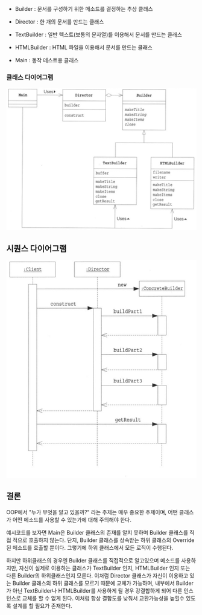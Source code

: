 - Builder : 문서를 구성하기 위한 메소드를 결정하는 추상 클래스

- Director : 한 개의 문서를 만드는 클래스

- TextBuilder : 일반 텍스트(보통의 문자열)를 이용해서 문서를 만드는 클래스

- HTMLBuilder : HTML 파일을 이용해서 문서를 만드는 클래스

- Main : 동작 테스트용 클래스

### 클래스 다이어그램
![img.png](img.png)

## 시퀀스 다이어그램
![img_1.png](img_1.png)

## 결론
OOP에서 "누가 무엇을 알고 있을까?" 라는 주제는 매우 중요한 주제이며, 어떤 클래스가 어떤 메소드를 사용할 수 있는가에 대해 주의해야 한다.

예시코드를 보자면 Main은 Builder 클래스의 존재를 알지 못하며 Builder 클래스를 직접 적으로 호출하지 않는다.
단지, Builder 클래스를 상속받는 하위 클래스의 Override된 메소드를 호출할 뿐이다.
그렇기에 하위 클래스에서 모든 로직이 수행된다.

하지만 하위클래스의 경우엔 Builder 클래스를 직접적으로 알고있으며 메소드를 사용하지만, 자신이 실제로 이용하는 클래스가 TextBuilder 인지, HTMLBuilder 인지 또는 다른 Builder의 하위클래스인지 모른다.
이처럼 Director 클래스가 자신이 이용하고 있는 Builder 클래스의 하위 클래스를 모르기 때문에 교체가 가능하며,  내부에서 Builder가 아닌 TextBuilder나 HTMLBuilder를 사용하게 될 경우 강결합하게 되어 다른 인스턴스로 교체를 할 수 없게 된다.
이처럼 항상 결합도를 낮춰서 교환가능성을 높힐수 있도록 설계를 할 필요가 존재한다.